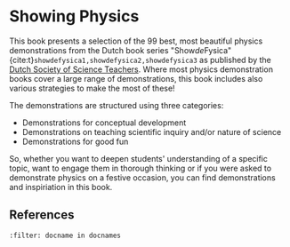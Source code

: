 # Showing Physics

This book presents a selection of the 99 best, most beautiful physics demonstrations from the Dutch book series "Show*de*Fysica" {cite:t}`showdefysica1,showdefysica2,showdefysica3`  as published by the <a href="http://nvon.nl" target="_blank">Dutch Society of Science Teachers</a>. Where most physics demonstration books cover a large range of demonstrations, this book includes also various strategies to make the most of these! 

The demonstrations are structured using three categories:
* Demonstrations for conceptual development
* Demonstrations on teaching scientific inquiry and/or nature of science
* Demonstrations for good fun

So, whether you want to deepen students' understanding of a specific topic, want to engage them in thorough thinking or if you were asked to demonstrate physics on a festive occasion, you can find demonstrations and inspiriation in this book. 

## References
```{bibliography}
:filter: docname in docnames
```